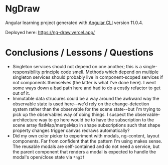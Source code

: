 # NgDraw

Angular learning project generated with [Angular CLI](https://github.com/angular/angular-cli) version 11.0.4.

Deployed here: https://ng-draw.vercel.app/


# Conclusions / Lessons / Questions

- Singleton services should not depend on one another; this is a single-responsibility principle code smell. Methods which depend on multiple singleton services should probably live in component-scoped services if not components themselves (the latter is what I've done here). I went some ways down a bad path here and had to do a costly refactor to get out of it.
- Immutable data strucures could be a way around the awkward way the observable state is used here--we'd rely on the change-detection system rather than the observable for the scene state--but I'm trying to pick up the observables way of doing things. I suspect the observable-architecture way to go here would be to have the subscription to the scene array flatMap/mergeMap in shape subscriptions such that shape property changes trigger canvas redraws automatically?
- Did my own color picker to experiment with modals, ng-content, layout components. Far from confident that the pattern I'm using makes sense. The reusable modals are self-contained and do not need a service, but the parent component that renders a modal is expected to handle the modal's open/close state via `*ngIf`
